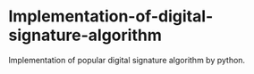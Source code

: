 # Implementation-of-digital-signature-algorithm
Implementation of popular digital signature algorithm by python.
